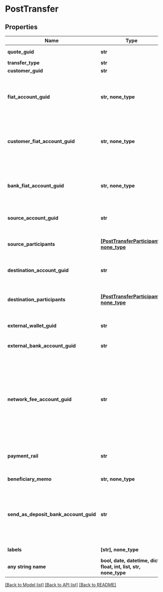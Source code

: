 # PostTransfer


## Properties
Name | Type | Description | Notes
------------ | ------------- | ------------- | -------------
**quote_guid** | **str** | The associated quote&#39;s identifier. | 
**transfer_type** | **str** | The type of transfer. | 
**customer_guid** | **str** | The customer&#39;s identifier. | [optional] 
**fiat_account_guid** | **str, none_type** | The identifier for the fiat account to use for the transfer. Required if the customer or bank has multiple fiat accounts. Only valid for funding transfers. | [optional] 
**customer_fiat_account_guid** | **str, none_type** | The identifier for the fiat account to use for the transfer. Required if the customer has multiple fiat accounts. Only valid for instant funding and lightning transfers. | [optional] 
**bank_fiat_account_guid** | **str, none_type** | The identifier for the fiat account to use for the transfer. Required if the bank has multiple fiat accounts. Only valid for instant funding and lightning transfers. | [optional] 
**source_account_guid** | **str** | The source account&#39;s identifier. Required for book transfers. | [optional] 
**source_participants** | [**[PostTransferParticipant], none_type**](PostTransferParticipant.md) | The source participants for the transfer. Not supported for \&quot;inter_account\&quot; transfers. | [optional] 
**destination_account_guid** | **str** | The destination account&#39;s identifier. Required for book transfers. | [optional] 
**destination_participants** | [**[PostTransferParticipant], none_type**](PostTransferParticipant.md) | The destination participants for the transfer. Not supported for \&quot;inter_account\&quot; transfers. | [optional] 
**external_wallet_guid** | **str** | The customer&#39;s external wallet&#39;s identifier. | [optional] 
**external_bank_account_guid** | **str** | The customer&#39;s &#39;plaid&#39; or &#39;plaid_processor_token&#39; external bank account&#39;s identifier. | [optional] 
**network_fee_account_guid** | **str** | The network fee account&#39;s identifier. Required for network fee transfers. Must be the identifier for the customer&#39;s or bank&#39;s fiat account. For customer&#39;s to pay the network fees, include the customer&#39;s fiat account guid. For bank&#39;s to pay the network fees, include the bank&#39;s fiat account guid. | [optional] 
**payment_rail** | **str** | The desired payment rail to initiate the transfer for. Valid values are: ach, eft, wire. Valid for funding transfers only. | [optional] 
**beneficiary_memo** | **str, none_type** | The memo to send to the counterparty. | [optional] 
**send_as_deposit_bank_account_guid** | **str** | The deposit bank account&#39;s identifier. Optional for funding transfers. Only valid for withdrawals. The deposit bank account must be owned by the customer or bank initiating the transfer. | [optional] 
**labels** | **[str], none_type** | The labels associated with the transfer. | [optional] 
**any string name** | **bool, date, datetime, dict, float, int, list, str, none_type** | any string name can be used but the value must be the correct type | [optional]

[[Back to Model list]](../README.md#documentation-for-models) [[Back to API list]](../README.md#documentation-for-api-endpoints) [[Back to README]](../README.md)


